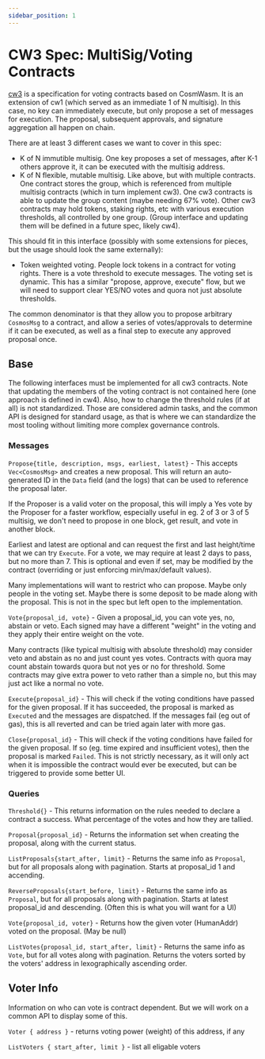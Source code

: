 ```yaml
---
sidebar_position: 1
---
```


# CW3 Spec: MultiSig/Voting Contracts

[cw3](https://github.com/CosmWasm/cosmwasm-plus/tree/master/packages/cw3) is a specification for voting contracts based on CosmWasm.
It is an extension of cw1 (which served as an immediate 1 of N multisig).
In this case, no key can immediately execute, but only propose
a set of messages for execution. The proposal, subsequent
approvals, and signature aggregation all happen on chain.

There are at least 3 different cases we want to cover in this spec:

- K of N immutible multisig. One key proposes a set of messages,
  after K-1 others approve it, it can be executed with the
  multisig address.
- K of N flexible, mutable multisig. Like above, but with
  multiple contracts. One contract stores the group, which is
  referenced from multiple multisig contracts (which in turn
  implement cw3). One cw3 contracts is able to update the
  group content (maybe needing 67% vote). Other cw3 contracts
  may hold tokens, staking rights, etc with various execution
  thresholds, all controlled by one group. (Group interface
  and updating them will be defined in a future spec, likely cw4).

This should fit in this interface (possibly with some
extensions for pieces, but the usage should look the
same externally):

- Token weighted voting. People lock tokens in a contract
  for voting rights. There is a vote threshold to execute
  messages. The voting set is dynamic. This has a similar
  "propose, approve, execute" flow, but we will need to
  support clear YES/NO votes and quora not just absolute
  thresholds.

The common denominator is that they allow you to propose
arbitrary `CosmosMsg` to a contract, and allow a series
of votes/approvals to determine if it can be executed,
as well as a final step to execute any approved proposal once.

## Base

The following interfaces must be implemented for all cw3
contracts. Note that updating the members of the voting
contract is not contained here (one approach is defined in cw4).
Also, how to change the threshold rules (if at all) is not
standardized. Those are considered admin tasks, and the common
API is designed for standard usage, as that is where we can
standardize the most tooling without limiting more complex
governance controls.

### Messages

`Propose{title, description, msgs, earliest, latest}` - This accepts
`Vec<CosmosMsg>` and creates a new proposal. This will return
an auto-generated ID in the `Data` field (and the logs) that
can be used to reference the proposal later.

If the Proposer is a valid voter on the proposal, this will imply a Yes vote by
the Proposer for a faster workflow, especially useful in eg. 2 of 3
or 3 of 5 multisig, we don't need to propose in one block, get result,
and vote in another block.

Earliest and latest are optional and can request the first
and last height/time that we can try `Execute`. For a vote,
we may require at least 2 days to pass, but no more than 7.
This is optional and even if set, may be modified by the contract
(overriding or just enforcing min/max/default values).

Many implementations will want to restrict who can propose.
Maybe only people in the voting set. Maybe there is some
deposit to be made along with the proposal. This is not
in the spec but left open to the implementation.

`Vote{proposal_id, vote}` - Given a proposal_id, you can
vote yes, no, abstain or veto. Each signed may have a
different "weight" in the voting and they apply their
entire weight on the vote.

Many contracts (like typical
multisig with absolute threshold) may consider veto and
abstain as no and just count yes votes. Contracts with quora
may count abstain towards quora but not yes or no for threshold.
Some contracts may give extra power to veto rather than a
simple no, but this may just act like a normal no vote.

`Execute{proposal_id}` - This will check if the voting
conditions have passed for the given proposal. If it has
succeeded, the proposal is marked as `Executed` and the
messages are dispatched. If the messages fail (eg out of gas),
this is all reverted and can be tried again later with
more gas.

`Close{proposal_id}` - This will check if the voting conditions
have failed for the given proposal. If so (eg. time expired
and insufficient votes), then the proposal is marked `Failed`.
This is not strictly necessary, as it will only act when
it is impossible the contract would ever be executed,
but can be triggered to provide some better UI.

### Queries

`Threshold{}` - This returns information on the rules needed
to declare a contract a success. What percentage of the votes
and how they are tallied.

`Proposal{proposal_id}` - Returns the information set when
creating the proposal, along with the current status.

`ListProposals{start_after, limit}` - Returns the same info
as `Proposal`, but for all proposals along with pagination.
Starts at proposal_id 1 and accending.

`ReverseProposals{start_before, limit}` - Returns the same info
as `Proposal`, but for all proposals along with pagination.
Starts at latest proposal_id and descending. (Often this
is what you will want for a UI)

`Vote{proposal_id, voter}` - Returns how the given
voter (HumanAddr) voted on the proposal. (May be null)

`ListVotes{proposal_id, start_after, limit}` - Returns the same info
as `Vote`, but for all votes along with pagination.
Returns the voters sorted by the voters' address in
lexographically ascending order.

## Voter Info

Information on who can vote is contract dependent. But
we will work on a common API to display some of this.

`Voter { address }` - returns voting power (weight) of this address, if any

`ListVoters { start_after, limit }` - list all eligable voters

